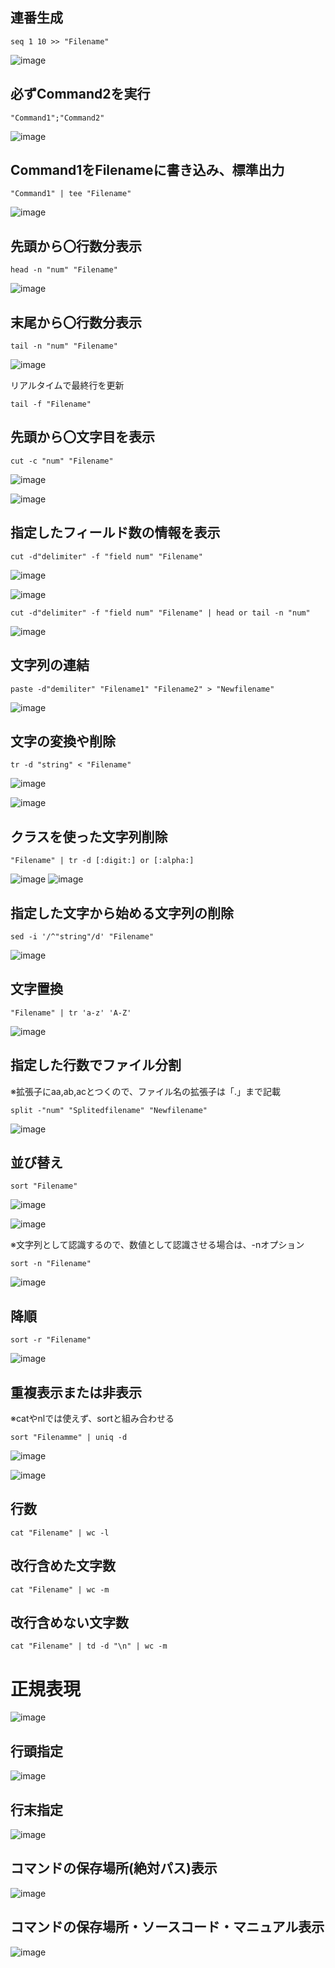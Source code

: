 ## 連番生成
~~~
seq 1 10 >> "Filename"
~~~
![image](https://github.com/user-attachments/assets/1696c6bd-13bb-4db7-9340-374e582b5417)

## 必ずCommand2を実行
~~~
"Command1";"Command2"
~~~
![image](https://github.com/user-attachments/assets/999ed1bb-59c6-4c22-a33c-a4c1d0fdf086)

## Command1をFilenameに書き込み、標準出力
~~~
"Command1" | tee "Filename"
~~~
![image](https://github.com/user-attachments/assets/bdc7b27e-3b85-4498-9fd6-717f21bdf050)

## 先頭から〇行数分表示
~~~
head -n "num" "Filename"
~~~
![image](https://github.com/user-attachments/assets/9e1b7c30-0d41-4fce-9ee3-6d50dec6fab1)

## 末尾から〇行数分表示
~~~
tail -n "num" "Filename"
~~~
![image](https://github.com/user-attachments/assets/f78d6a91-8f71-4ae5-b93e-e45f4786a775)

リアルタイムで最終行を更新
~~~
tail -f "Filename"
~~~
## 先頭から〇文字目を表示
~~~
cut -c "num" "Filename"
~~~
![image](https://github.com/user-attachments/assets/842d4543-d4a5-4850-aa25-9ada4a229ceb)

![image](https://github.com/user-attachments/assets/8f9b220c-1934-4154-9988-9ec566198711)

## 指定したフィールド数の情報を表示
~~~
cut -d"delimiter" -f "field num" "Filename"
~~~
![image](https://github.com/user-attachments/assets/46c47a46-af9e-48a4-a168-a55323732005)

![image](https://github.com/user-attachments/assets/e382409b-b827-447a-b6fb-2ca1cfea46a3)
~~~
cut -d"delimiter" -f "field num" "Filename" | head or tail -n "num"
~~~

![image](https://github.com/user-attachments/assets/08c01602-0285-4916-9278-d0404b7ffba2)

## 文字列の連結
~~~
paste -d"demiliter" "Filename1" "Filename2" > "Newfilename"
~~~
![image](https://github.com/user-attachments/assets/2e04661d-e3af-4c0b-98d8-c0f2df0e63e4)

## 文字の変換や削除
~~~
tr -d "string" < "Filename"
~~~
![image](https://github.com/user-attachments/assets/859684d4-4f00-40cc-8770-f773f654b0dd)

![image](https://github.com/user-attachments/assets/ab74c1bb-bcc4-4bb2-aa26-31aed1eb7118)

## クラスを使った文字列削除
~~~
"Filename" | tr -d [:digit:] or [:alpha:]
~~~
![image](https://github.com/user-attachments/assets/d720c3e7-2daf-4ea8-91c3-03a561794c2f)
![image](https://github.com/user-attachments/assets/040fc4bd-30bc-46e4-bd43-7fd72c8bdf32)

## 指定した文字から始める文字列の削除
~~~
sed -i '/^"string"/d' "Filename"
~~~
![image](https://github.com/user-attachments/assets/bbb2ec5c-c231-4896-9d2f-9373ef56b4b9)


## 文字置換
~~~
"Filename" | tr 'a-z' 'A-Z'
~~~
![image](https://github.com/user-attachments/assets/34a97c4c-3764-437c-88d9-e536264d92a5)

## 指定した行数でファイル分割
※拡張子にaa,ab,acとつくので、ファイル名の拡張子は「.」まで記載
~~~
split -"num" "Splitedfilename" "Newfilename"
~~~
![image](https://github.com/user-attachments/assets/460214d0-23f7-4377-b5de-d2c26c4e0414)

## 並び替え
~~~
sort "Filename"
~~~
![image](https://github.com/user-attachments/assets/2f1e250b-4563-4b1a-8081-e8bc9d5fd688)

![image](https://github.com/user-attachments/assets/88553144-c605-47c6-9886-d90831aef594)

※文字列として認識するので、数値として認識させる場合は、-nオプション
~~~
sort -n "Filename"
~~~
![image](https://github.com/user-attachments/assets/6e71765f-bc7f-4054-aae1-c338ad5c2c2c)

## 降順
~~~
sort -r "Filename"
~~~
![image](https://github.com/user-attachments/assets/d93c7735-c6d7-4df5-8ad4-7d3894380cac)

## 重複表示または非表示
※catやnlでは使えず、sortと組み合わせる
~~~
sort "Filenamme" | uniq -d
~~~
![image](https://github.com/user-attachments/assets/90ad8621-f268-428c-8ed0-aa54a45b28c0)

![image](https://github.com/user-attachments/assets/5d797083-e91e-4873-aa72-ccbab907aaef)

## 行数
~~~
cat "Filename" | wc -l
~~~
## 改行含めた文字数
~~~
cat "Filename" | wc -m
~~~
## 改行含めない文字数
~~~
cat "Filename" | td -d "\n" | wc -m
~~~

# 正規表現
![image](https://github.com/user-attachments/assets/166e4ca9-e129-4e65-a5d9-73d431c37660)

## 行頭指定
![image](https://github.com/user-attachments/assets/b03da9eb-78ba-4fbb-a13c-a2ba3f311449)

## 行末指定
![image](https://github.com/user-attachments/assets/a6abbef4-3175-4a39-bea5-c614e010c191)

## コマンドの保存場所(絶対パス)表示
![image](https://github.com/user-attachments/assets/37068781-f4fa-49aa-a934-0857760bcd4b)

## コマンドの保存場所・ソースコード・マニュアル表示
![image](https://github.com/user-attachments/assets/3ec2d470-b376-44c1-b458-0058bd3512f2)




